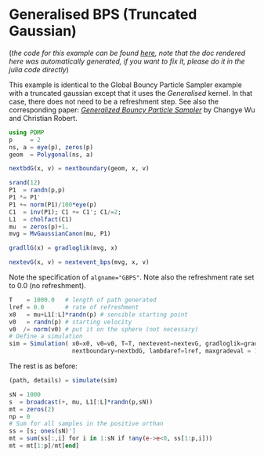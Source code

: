 # Generalised BPS (Truncated Gaussian)

(*the code for this example can be found [here](https://github.com/alan-turing-institute/PDMP.jl/blob/master/test/ex_genbps.jl), note that the doc rendered here was automatically generated, if you want to fix it, please do it in the julia code directly*)


This example is identical to the Global Bouncy Particle Sampler example with
a truncated gaussian except that it uses the *Generalised* kernel. In
that case, there does not need to be a refreshment step.
See also the corresponding paper: [*Generalized Bouncy Particle Sampler*](https://arxiv.org/pdf/1706.04781.pdf) by Changye Wu and Christian
Robert.


```julia
using PDMP
p     = 2
ns, a = eye(p), zeros(p)
geom  = Polygonal(ns, a)

nextbdG(x, v) = nextboundary(geom, x, v)

srand(12)
P1  = randn(p,p)
P1 *= P1'
P1 += norm(P1)/100*eye(p)
C1  = inv(P1); C1 += C1'; C1/=2;
L1  = cholfact(C1)
mu  = zeros(p)+1.
mvg = MvGaussianCanon(mu, P1)

gradllG(x) = gradloglik(mvg, x)

nextevG(x, v) = nextevent_bps(mvg, x, v)

```
Note the specification of `algname="GBPS"`. Note also the refreshment rate
set to 0.0 (no refreshment).

```julia
T    = 1000.0   # length of path generated
lref = 0.0      # rate of refreshment
x0   = mu+L1[:L]*randn(p) # sensible starting point
v0   = randn(p) # starting velocity
v0  /= norm(v0) # put it on the sphere (not necessary)
# Define a simulation
sim = Simulation( x0=x0, v0=v0, T=T, nextevent=nextevG, gradloglik=gradllG,
                  nextboundary=nextbdG, lambdaref=lref, maxgradeval = 10000,algname="GBPS")

```
The rest is as before:

```julia
(path, details) = simulate(sim)

sN = 1000
s  = broadcast(+, mu, L1[:L]*randn(p,sN))
mt = zeros(2)
np = 0
# Sum for all samples in the positive orthan
ss = [s; ones(sN)']
mt = sum(ss[:,i] for i in 1:sN if !any(e->e<0, ss[1:p,i]))
mt = mt[1:p]/mt[end]

